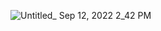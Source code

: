 ![Untitled_ Sep 12, 2022 2_42 PM](https://user-images.githubusercontent.com/111783227/189764595-3dce0632-936b-428f-87ec-a3faede461eb.gif)